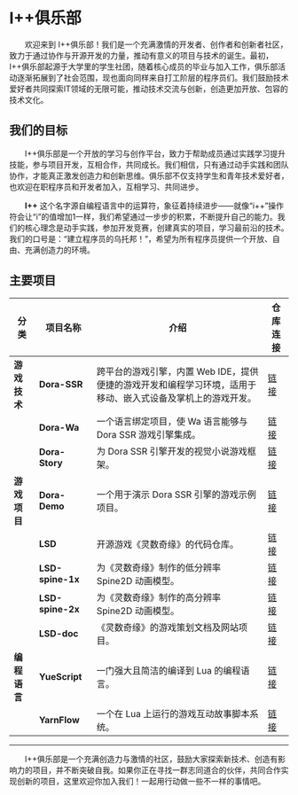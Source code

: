 # I++俱乐部

&emsp;&emsp;欢迎来到 I++俱乐部！我们是一个充满激情的开发者、创作者和创新者社区，致力于通过协作与开源开发的力量，推动有意义的项目与技术的诞生。最初，I++俱乐部起源于大学里的学生社团，随着核心成员的毕业与加入工作，俱乐部活动逐渐拓展到了社会范围，现也面向同样来自打工阶层的程序员们。我们鼓励技术爱好者共同探索IT领域的无限可能，推动技术交流与创新，创造更加开放、包容的技术文化。

## 我们的目标

&emsp;&emsp;I++俱乐部是一个开放的学习与创作平台，致力于帮助成员通过实践学习提升技能，参与项目开发，互相合作，共同成长。我们相信，只有通过动手实践和团队协作，才能真正激发创造力和创新思维。俱乐部不仅支持学生和青年技术爱好者，也欢迎在职程序员和开发者加入，互相学习、共同进步。

&emsp;&emsp;**I++** 这个名字源自编程语言中的运算符，象征着持续进步——就像“i++”操作符会让“i”的值增加1一样，我们希望通过一步步的积累，不断提升自己的能力。我们的核心理念是动手实践，参加开发竞赛，创建真实的项目，学习最前沿的技术。我们的口号是：“建立程序员的乌托邦！”，希望为所有程序员提供一个开放、自由、充满创造力的环境。

## 主要项目

| 分类 | 项目名称 | 介绍 | 仓库连接 |
| - | - | - | - |
| **游戏技术** | **Dora-SSR** | 跨平台的游戏引擎，内置 Web IDE，提供便捷的游戏开发和编程学习环境，适用于移动、嵌入式设备及掌机上的游戏开发。 | [链接](https://gitcode.com/ippclub/Dora-SSR) |
| | **Dora-Wa** | 一个语言绑定项目，使 Wa 语言能够与 Dora SSR 游戏引擎集成。 | [链接](https://gitcode.com/ippclub/Dora-Wa) |
| | **Dora-Story** | 为 Dora SSR 引擎开发的视觉小说游戏框架。 | [链接](https://gitcode.com/ippclub/Dora-Story) |
| **游戏项目** | **Dora-Demo** | 一个用于演示 Dora SSR 引擎的游戏示例项目。 | [链接](https://gitcode.com/ippclub/Dora-Demo) |
| | **LSD** | 开源游戏《灵数奇缘》的代码仓库。 | [链接](https://luv-sense-digital.readthedocs.io/) |
| | **LSD-spine-1x** | 为《灵数奇缘》制作的低分辨率 Spine2D 动画模型。 | [链接](https://gitcode.com/ippclub/LSD-spine-1x) |
| | **LSD-spine-2x** | 为《灵数奇缘》制作的高分辨率 Spine2D 动画模型。 | [链接](https://gitcode.com/ippclub/LSD-spine-2x) |
| | **LSD-doc** | 《灵数奇缘》的游戏策划文档及网站项目。 | [链接](https://gitcode.com/ippclub/LSD-doc) |
| **编程语言** | **YueScript** | 一门强大且简洁的编译到 Lua 的编程语言。 | [链接](https://atomgit.com/ippclub/YueScript) |
| | **YarnFlow** | 一个在 Lua 上运行的游戏互动故事脚本系统。 | [链接](https://gitcode.com/ippclub/YarnFlow) |

------

&emsp;&emsp;I++俱乐部是一个充满创造力与激情的社区，鼓励大家探索新技术、创造有影响力的项目，并不断突破自我。如果你正在寻找一群志同道合的伙伴，共同合作实现创新的项目，这里欢迎你加入我们！一起用行动做一些不一样的事情吧。

